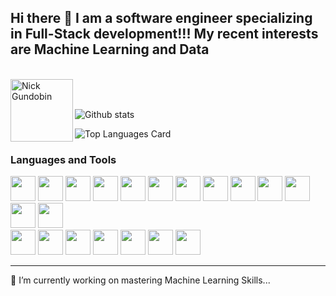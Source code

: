 ## Hi there 👋 I am a software engineer specializing in Full-Stack development!!! My recent interests are Machine Learning and Data
<br />
<a href="https://www.linkedin.com/in/nick-gundobin-5b905931/">
  <img align="left" alt="Nick Gundobin" width="100px" src="https://upload.wikimedia.org/wikipedia/commons/0/01/LinkedIn_Logo.svg"/>
</a>

<br />
<br />

![Github stats](https://github-readme-stats.vercel.app/api?username=nikgun1984&theme=highcontrast&show_icons=true&count_private=true)   

![Top Languages Card](https://github-readme-stats.vercel.app/api/top-langs/?username=nikgun1984&layout=compact&langs_count=8&hide=html)  

### Languages and Tools

<code><img height="40" src="https://raw.githubusercontent.com/shinokada/shinokada/master/assets/javascript.png"></code>
<code><img height="40" src="https://raw.githubusercontent.com/shinokada/shinokada/master/assets/python.png"></code>
<code><img height="40" src="https://raw.githubusercontent.com/shinokada/shinokada/master/assets/jupyter-notebook.png"></code>
<code><img height="40" src="https://raw.githubusercontent.com/shinokada/shinokada/master/assets/visual-studio-code.png"></code>
<code><img height="40" src="https://upload.wikimedia.org/wikipedia/commons/thumb/4/4c/Typescript_logo_2020.svg/1200px-Typescript_logo_2020.svg.png"></code>
<code><img height="40" src="https://1000logos.net/wp-content/uploads/2020/09/Java-Logo.png"></code>
<code><img height="40" src="https://seeklogo.com/images/J/jest-logo-F9901EBBF7-seeklogo.com.png"></code>
<code><img height="40" src="https://upload.wikimedia.org/wikipedia/commons/2/29/Postgresql_elephant.svg"></code>
<code><img height="40" src="https://www.docker.com/sites/default/files/d8/2019-07/horizontal-logo-monochromatic-white.png"></code>
<code><img height="40" src="https://upload.wikimedia.org/wikipedia/commons/thumb/a/a7/React-icon.svg/1280px-React-icon.svg.png"></code>
<code><img height="40" src="https://miro.medium.com/max/438/1*0G5zu7CnXdMT9pGbYUTQLQ.png"></code>
<code><img height="40" src="https://redux.js.org/img/redux-logo-landscape.png"></code>
<code><img height="40" src="https://cdn.freebiesupply.com/logos/thumbs/2x/nodejs-1-logo.png"></code>  
<code><img height="40" src="https://upload.wikimedia.org/wikipedia/commons/thumb/9/96/Sass_Logo_Color.svg/1200px-Sass_Logo_Color.svg.png"></code>
<code><img height="40" src="https://mui.com/static/logo.png"></code>
<code><img height="40" src="https://miro.medium.com/max/389/1*TkAB50MOKlN1sl1HdyLLDA.jpeg"></code>
<code><img height="40" src="https://camo.githubusercontent.com/a664defdd5c2ec93a3fbfb51e0f2aaafa5dc57bf1e13aa47456ced037b3cebe8/68747470733a2f2f676574626f6f7473747261702e636f6d2f646f63732f352e302f6173736574732f6272616e642f626f6f7473747261702d6c6f676f2d736861646f772e706e67"></code>
<code><img height="40" src="https://upload.wikimedia.org/wikipedia/commons/thumb/d/d5/CSS3_logo_and_wordmark.svg/1200px-CSS3_logo_and_wordmark.svg.png"></code>
<code><img height="40" src="https://mir-s3-cdn-cf.behance.net/project_modules/disp/4850de49604597.5608607aaab6c.png"></code>
<code><img height="40" src="https://www.edureka.co/blog/wp-content/uploads/2019/07/express-logo.png"></code>


-----
🌱 I’m currently working on mastering Machine Learning Skills...
